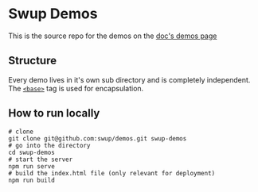 # Swup Demos

This is the source repo for the demos on the [doc's demos page](https://swup.js.org/getting-started/demos/)

## Structure

Every demo lives in it's own sub directory and is completely independent. The [`<base>`](https://developer.mozilla.org/en-US/docs/Web/HTML/Reference/Elements/base) tag is used for encapsulation.

## How to run locally

```shell
# clone
git clone git@github.com:swup/demos.git swup-demos
# go into the directory
cd swup-demos
# start the server
npm run serve
# build the index.html file (only relevant for deployment)
npm run build
```